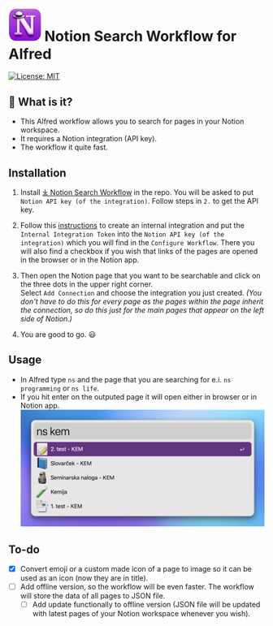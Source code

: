 # <img src="images/notionxalfred.png" width="64"> Notion Search Workflow for Alfred

[![License: MIT](https://img.shields.io/badge/License-MIT-yellow.svg)](https://opensource.org/licenses/MIT)

## 🤔 What is it?

- This Alfred workflow allows you to search for pages in your Notion workspace.
- It requires a Notion integration (API key).
- The workflow it quite fast.

## Installation

1. Install [⤓ Notion Search Workflow](https://github.com/svenko99/alfred-notion/releases/download/v1.2.0/notion_search.alfredworkflow) in the repo. You will be asked to put `Notion API key (of the integration)`. Follow steps in `2.` to get the API key.

2. Follow this [instructions](https://www.notion.so/help/create-integrations-with-the-notion-api#create-an-internal-integration) to create an internal integration and put the `Internal Integration Token` into the `Notion API key (of the integration)` which you will find in the `Configure Workflow`. There you will also find a checkbox if you wish that links of the pages are opened in the browser or in the Notion app.

3. Then open the Notion page that you want to be searchable and click on the three dots in the upper right corner.  
   Select `Add Connection` and choose the integration you just created. _(You don't have to do this for every page as the pages within the page inherit the connection, so do this just for the main pages that appear on the left side of Notion.)_

4. You are good to go. 😃

## Usage

- In Alfred type `ns` and the page that you are searching for e.i. `ns programming` or `ns life`.
- If you hit enter on the outputed page it will open either in browser or in Notion app.
  ![screenshot](images/screenshot1.png)

## To-do

- [x] Convert emoji or a custom made icon of a page to image so it can be used as an icon (now they are in title).
- [ ] Add offline version, so the workflow will be even faster. The workflow will store the data of all pages to JSON file.
  - [ ] Add update functionally to offline version (JSON file will be updated with latest pages of your Notion workspace whenever you wish).
